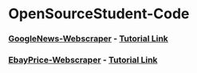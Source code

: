 # OpenSourceStudent-Code

### [GoogleNews-Webscraper](https://github.com/lukejamestyler/OpenSourceStudent-Code/tree/main/GoogleNews-Webscraper) - [Tutorial Link](https://youtu.be/Hu9cgcdvt2w)
### [EbayPrice-Webscraper](https://github.com/lukejamestyler/OpenSourceStudent-Code/tree/main/EbayPrice-Webscraper) - [Tutorial Link](https://www.youtube.com/watch?v=0BBPhu4n57I)


